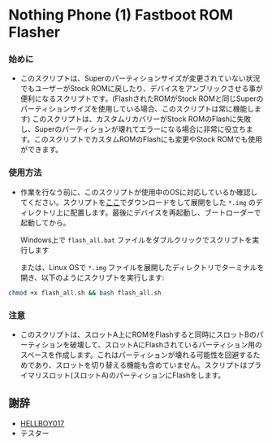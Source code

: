 # Nothing Phone (1) Fastboot ROM Flasher

### 始めに
- このスクリプトは、Superのパーティションサイズが変更されていない状況でもユーザーがStock ROMに戻したり、デバイスをアンブリックさせる事が便利になるスクリプトです。(FlashされたROMがStock ROMと同じSuperのパーティションサイズを使用している場合、このスクリプトは常に機能します)
このスクリプトは、カスタムリカバリーがStock ROMのFlashに失敗し、Superのパーティションが壊れてエラーになる場合に非常に役立ちます。このスクリプトでカスタムROMのFlashにも変更やStock ROMでも使用ができます。

### 使用方法
- 作業を行なう前に、このスクリプトが使用中のOSに対応しているか確認してください。スクリプトを[ここ](https://github.com/spike0en/Spacewar_Archive)でダウンロードをして展開をした `*.img` のディレクトリ上に配置します。最後にデバイスを再起動し、ブートローダーで起動してから。

  Windows上で `flash_all.bat` ファイルをダブルクリックでスクリプトを実行します

  または、Linux OSで `*.img` ファイルを展開したディレクトリでターミナルを開き、以下のようにスクリプトを実行します:

```bash
chmod +x flash_all.sh && bash flash_all.sh
```

### 注意
- このスクリプトは、スロットA上にROMをFlashすると同時にスロットBのパーティションを破壊して、スロットAにFlashされているパーティション用のスペースを作成します。これはパーティションが壊れる可能性を回避するためであり、スロットを切り替える機能も含めていません。スクリプトはプライマリスロット(スロットA)のパーティションにFlashをします。

## 謝辞
- [HELLBOY017](https://github.com/HELLBOY017)
- テスター
